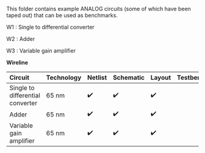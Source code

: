 This folder contains example ANALOG circuits (some of which have been taped out) that can be used as benchmarks.

W1 : Single to differential converter

W2 : Adder

W3 : Variable gain amplifier

**Wireline**

Circuit | Technology | Netlist | Schematic | Layout | Testbench | Constraints | ALIGN |
:------ | :--------- | :---- | :------ | :-------- | :----- | :-------- | :---------- |
Single to differential converter | 65 nm | :heavy_check_mark: | :heavy_check_mark: | :heavy_check_mark: |  |  |  |
Adder | 65 nm | :heavy_check_mark: | :heavy_check_mark: | :heavy_check_mark: |  |  |  |
Variable gain amplifier | 65 nm | :heavy_check_mark: | :heavy_check_mark: | :heavy_check_mark: |  |  |  |
